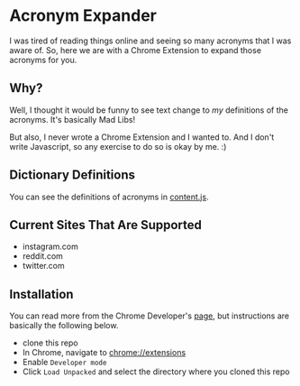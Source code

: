 # Acronym Expander
I was tired of reading things online and seeing so many acronyms that I was
aware of. So, here we are with a Chrome Extension to expand those acronyms for you.

## Why?
Well, I thought it would be funny to see text change to _my_ definitions of
the acronyms. It's basically Mad Libs!

But also, I never wrote a Chrome Extension and I wanted to. And I don't write
Javascript, so any exercise to do so is okay by me. :)

## Dictionary Definitions
You can see the definitions of acronyms in [content.js](content.js).

## Current Sites That Are Supported
 - instagram.com
 - reddit.com
 - twitter.com

## Installation
You can read more from the Chrome Developer's [page](https://developer.chrome.com/extensions/getstarted), but instructions are basically the following below.

 - clone this repo
 - In Chrome, navigate to [chrome://extensions](chrome://extensions)
 - Enable `Developer mode`
 - Click `Load Unpacked` and select the directory where you cloned this repo
